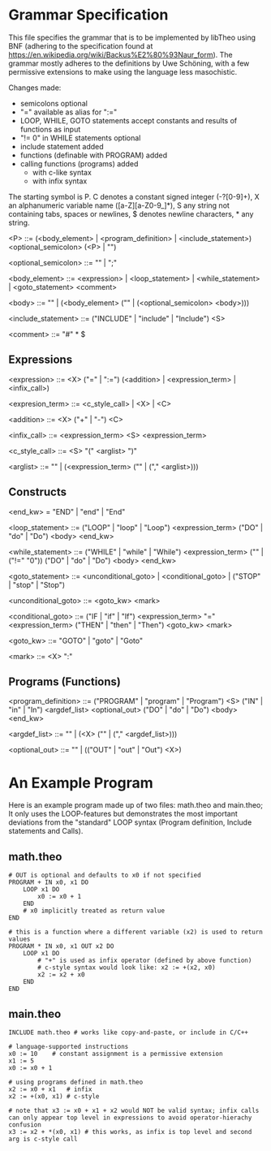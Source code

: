# Grammar Specification
This file specifies the grammar that is to be implemented by libTheo using BNF (adhering to the specification found at https://en.wikipedia.org/wiki/Backus%E2%80%93Naur_form).
The grammar mostly adheres to the definitions by Uwe Schöning, with a few permissive extensions to make using the language less masochistic.

Changes made:
- semicolons optional
- "=" available as alias for ":="
- LOOP, WHILE, GOTO statements accept constants and results of functions as input
- "!= 0" in WHILE statements optional
- include statement added
- functions (definable with PROGRAM) added
- calling functions (programs) added
	- with c-like syntax
	- with infix syntax

The starting symbol is P. C denotes a constant signed integer (-?[0-9]+), X an alphanumeric variable name ([a-Z][a-Z0-9_]*), S any string not containing tabs, spaces or newlines, $ denotes newline characters, \* any string.

\<P\> ::= (\<body_element\> \| \<program_definition\> \| \<include_statement\>) \<optional_semicolon\> (\<P\> | "")

\<optional_semicolon\> ::= "" | ";"

\<body_element\> ::= \<expression\> \| \<loop_statement\> \| \<while_statement\> | \<goto_statement\> \<comment\>

\<body\> ::= "" | (\<body_element\> ("" | (\<optional_semicolon\> \<body\>)))

\<include_statement\> ::= ("INCLUDE" \| "include" \| "Include") \<S\>

\<comment\> ::= "#" * $

## Expressions
\<expression\> ::= \<X\> ("=" \| ":=") (\<addition\> \| \<expression_term\> \| \<infix_call\>)

\<expresion_term\> ::= \<c_style_call\> \| \<X\> \| \<C\>

\<addition\> ::= \<X\> ("+" \| "-") \<C\>

\<infix_call\> ::= \<expression_term\> \<S\> \<expression_term\>

\<c_style_call\> ::= \<S\> "(" \<arglist\> ")"

\<arglist\> ::= "" \| (\<expression_term\> ("" \| ("," \<arglist\>)))

## Constructs
\<end_kw\> = "END" \| "end" \| "End"

\<loop_statement\> ::= ("LOOP" \| "loop" \| "Loop") \<expression_term\> ("DO" \| "do" \| "Do") \<body\> \<end_kw\>

\<while_statement\> ::= ("WHILE" \| "while" \| "While") \<expression_term\> ("" | ("!=" "0")) ("DO" \| "do" \| "Do") \<body\> \<end_kw\>

\<goto_statement\> ::= \<unconditional_goto\> \| \<conditional_goto\> \| ("STOP" \| "stop" \| "Stop")

\<unconditional_goto\> ::= \<goto_kw\> \<mark\>

\<conditional_goto\> ::= ("IF \| "if" \| "If") \<expression_term\> "=" \<expression_term\> ("THEN" \| "then" \| "Then") \<goto_kw\> \<mark\>

\<goto_kw\> ::= "GOTO" \| "goto" \| "Goto"

\<mark\> ::= \<X\> ":"

## Programs (Functions)
\<program_definition\> ::= ("PROGRAM" \| "program" \| "Program") \<S\> ("IN" \| "in" \| "In") \<argdef_list\> \<optional_out\> ("DO" \| "do" \| "Do") \<body\> \<end_kw\>

\<argdef_list\> ::= "" \| (\<X\> ("" \| ("," \<argdef_list\>)))

\<optional_out\> ::= "" \| (("OUT" \| "out" \| "Out") \<X\>)

# An Example Program
Here is an example program made up of two files: math.theo and main.theo;
It only uses the LOOP-features but demonstrates the most important deviations from the "standard" LOOP syntax (Program definition, Include statements and Calls).

## math.theo
```
# OUT is optional and defaults to x0 if not specified
PROGRAM + IN x0, x1 DO
	LOOP x1 DO
		x0 := x0 + 1
	END
	# x0 implicitly treated as return value
END

# this is a function where a different variable (x2) is used to return values
PROGRAM * IN x0, x1 OUT x2 DO
	LOOP x1 DO
		# "+" is used as infix operator (defined by above function)
		# c-style syntax would look like: x2 := +(x2, x0)
		x2 := x2 + x0 
	END
END
```

## main.theo
```
INCLUDE math.theo # works like copy-and-paste, or include in C/C++

# language-supported instructions
x0 := 10	# constant assignment is a permissive extension
x1 := 5
x0 := x0 + 1	

# using programs defined in math.theo
x2 := x0 + x1 	# infix
x2 := +(x0, x1) # c-style

# note that x3 := x0 + x1 + x2 would NOT be valid syntax; infix calls can only appear top level in expressions to avoid operator-hierachy confusion
x3 := x2 + *(x0, x1) # this works, as infix is top level and second arg is c-style call
```
